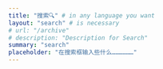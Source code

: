 ```yaml
---
title: "搜索🔍" # in any language you want
layout: "search" # is necessary
# url: "/archive"
# description: "Description for Search"
summary: "search"
placeholder: "在搜索框输入些什么………………"
---
```

